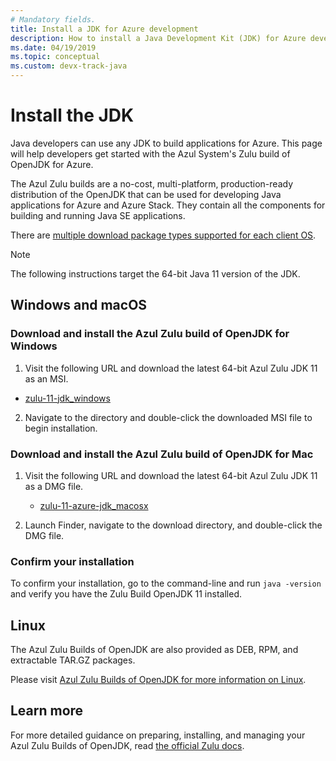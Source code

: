 ```yaml
---
# Mandatory fields.
title: Install a JDK for Azure development
description: How to install a Java Development Kit (JDK) for Azure development with Windows, Linux, and Mac.
ms.date: 04/19/2019
ms.topic: conceptual
ms.custom: devx-track-java
---
```


# Install the JDK

Java developers can use any JDK to build applications for Azure. This page will help developers get started with the Azul System's Zulu build of OpenJDK for Azure.

The Azul Zulu builds are a no-cost, multi-platform, production-ready distribution of the OpenJDK that can be used for developing Java applications for Azure and Azure Stack. They contain all the components for building and running Java SE applications.

There are [multiple download package types supported for each client OS](https://www.azul.com/downloads/azure-only/).

> [!NOTE]
> The following instructions target the 64-bit Java 11 version of the JDK.
> 

## Windows and macOS

### Download and install the Azul Zulu build of OpenJDK for Windows

1.  Visit the following URL and download the latest 64-bit Azul Zulu JDK 11 as an MSI.

   * [zulu-11-jdk_windows](https://www.azul.com/downloads/azure-only/?version=java-11-lts&os=windows&architecture=x86-64-bit&package=jdk)

2. Navigate to the directory and double-click the downloaded MSI file to begin installation.

### Download and install the Azul Zulu build of OpenJDK for Mac

1. Visit the following URL and download the latest 64-bit Azul Zulu JDK 11 as a DMG file.

   * [zulu-11-azure-jdk_macosx](https://www.azul.com/downloads/azure-only/?version=java-11-lts&os=macos&architecture=x86-64-bit&package=jdk)
   
2. Launch Finder, navigate to the download directory, and double-click the DMG file.

### Confirm your installation

To confirm your installation, go to the command-line and run `java -version` and verify you have the Zulu Build OpenJDK 11 installed.

## Linux

The Azul Zulu Builds of OpenJDK are also provided as DEB, RPM, and extractable TAR.GZ packages.

Please visit [Azul Zulu Builds of OpenJDK for more information on Linux](https://www.azul.com/downloads/azure-only/).

## Learn more

For more detailed guidance on preparing, installing, and managing your Azul Zulu Builds of OpenJDK, read [the official Zulu docs](https://docs.azul.com/zulu/zuludocs/index.htm).
